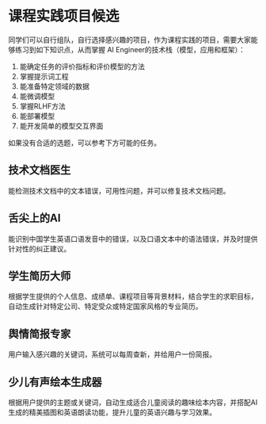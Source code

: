 # 课程实践项目候选

同学们可以自行组队，自行选择感兴趣的项目，作为课程实践的项目，需要大家能够练习到如下知识点，从而掌握 AI Engineer的技术栈（模型，应用和框架）：



1. 能确定任务的评价指标和评价模型的方法
2. 掌握提示词工程
3. 能准备特定领域的数据
4. 能微调模型
5. 掌握RLHF方法
6. 能部署模型
7. 能开发简单的模型交互界面



如果没有合适的选题，可以参考下方可能的任务。



## 技术文档医生

能检测技术文档中的文本错误，可用性问题，并可以修复技术文档问题。





## 舌尖上的AI

能识别中国学生英语口语发音中的错误，以及口语文本中的语法错误，并及时提供针对性的纠正建议。





## 学生简历大师

根据学生提供的个人信息、成绩单、课程项目等背景材料，结合学生的求职目标，自动生成针对特定公司、特定受众或特定国家风格的专业简历。



## 舆情简报专家

用户输入感兴趣的关键词，系统可以每周查新，并给用户一份简报。



## 少儿有声绘本生成器

根据用户提供的主题或关键词，自动生成适合儿童阅读的趣味绘本内容，并搭配AI生成的精美插图和英语朗读功能，提升儿童的英语兴趣与学习效果。